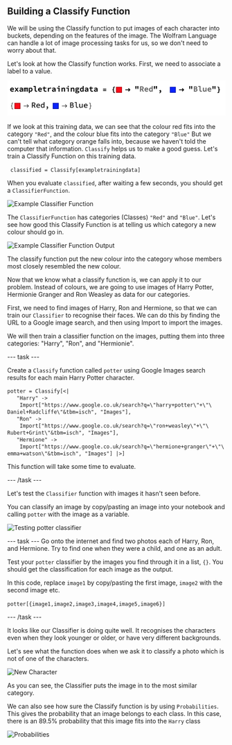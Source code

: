 ##  Building a Classify Function

We will be using the Classify function to put images of each character into buckets, depending on the features of the image.
The Wolfram Language can handle a lot of image processing tasks for us, so we don't need to worry about that.

Let's look at how the Classify function works.
First, we need to associate a label to a value.

![Example Training Data](images/exampletrainingdata.png)

If we look at this training data, we can see that the colour red fits into the category `"Red"`, and the colour blue fits into the category `"Blue"`
But we can't tell what category orange falls into, because we haven't told the computer that information. `Classify` helps us to make a good guess. Let's train a Classify Function on this training data.

``` classified = Classify[exampletrainingdata]```

When you evaluate `classified`, after waiting a few seconds, you should get a `ClassifierFunction`.

![Example Classifier Function](images/exampleclassifierfunction.png)

The `ClassifierFunction` has categories (Classes) `"Red"` and `"Blue"`. Let's see how good this Classify Function is at telling us which category a new colour should go in.

![Example Classifier Function Output](images/exampleclassifieroutput.png)

The classify function put the new colour into the category whose members most closely resembled the new colour.

Now that we know what a classify function is, we can apply it to our problem. Instead of colours, we are going to use images of Harry Potter, Hermionie Granger and Ron Weasley as data for our categories.

First, we need to find images of Harry, Ron and Hermione, so that we can train our `Classifier` to recognise their faces. We can do this by finding the URL to a Google image search, and then using Import to import the images.

We will then train a classifier function on the images, putting them into three categories: "Harry", "Ron", and "Hermionie".

--- task ---

Create a `Classify` function called `potter` using Google Images search results for each main Harry Potter character.

```
potter = Classify[<|
   "Harry" -> 
    Import["https://www.google.co.uk/search?q=\"harry+potter\"+\"\
Daniel+Radcliffe\"&tbm=isch", "Images"], 
   "Ron" -> 
    Import["https://www.google.co.uk/search?q=\"ron+weasley\"+\"\
Rubert+Grint\"&tbm=isch", "Images"], 
   "Hermione" -> 
    Import["https://www.google.co.uk/search?q=\"hermione+granger\"+\"\
emma+watson\"&tbm=isch", "Images"] |>]
```

This function will take some time to evaluate.

--- /task ---

Let's test the `Classifier` function with images it hasn't seen before.

You can classify an image by copy/pasting an image into your notebook and calling `potter` with the image as a variable.

![Testing potter classifier](images/callPotter.png)

--- task ---
Go onto the internet and find two photos each of Harry, Ron, and Hermione. Try to find one when they were a child, and one as an adult.

Test your `potter` classifier by the images you find through it in a list, `{}`. You should get the classification for each image as the output.

In this code, replace `image1` by copy/pasting the first image, `image2` with the second image etc.

`potter[{image1,image2,image3,image4,image5,image6}]`

--- /task ---

It looks like our Classifier is doing quite well. It recognises the characters even when they look younger or older, or have very different backgrounds. 

Let's see what the function does when we ask it to classify a photo which is not of one of the characters.

![New Character](images/testsubjects.png)

As you can see, the Classifier puts the image in to the most similar category.

We can also see how sure the Classify function is by using `Probabilities`. This gives the probability that an image belongs to each class. In this case, there is an 89.5% probability that this image fits into the `Harry` class

![Probabilities](images/probability.png)


